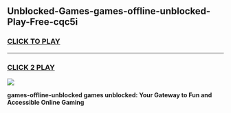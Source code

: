 
## Unblocked-Games-games-offline-unblocked-Play-Free-cqc5i
<h3>
<a href="https://premium76.site?title=games-offline-unblocked&ref=23A">CLICK TO PLAY</a></h3>
<hr>

<h3>
<a href="https://premium76.site?title=games-offline-unblocked&ref=23A">CLICK 2 PLAY</a>
  
</h3>

<a href="https://premium76.site?title=games-offline-unblocked&ref=23A"><img src="https://clearcache.store/games.png"></a>


**games-offline-unblocked games unblocked: Your Gateway to Fun and Accessible Online Gaming**

